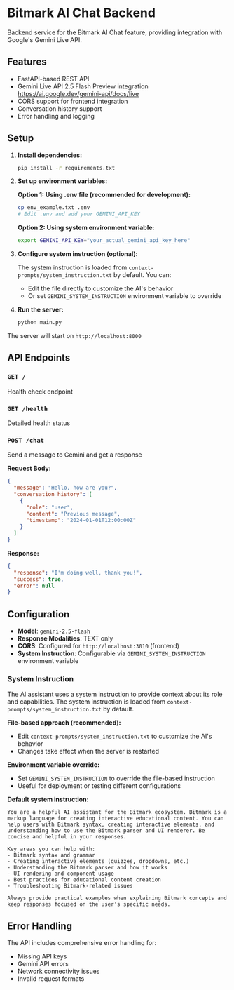 # Bitmark AI Chat Backend

Backend service for the Bitmark AI Chat feature, providing integration with Google's Gemini Live API.

## Features

- FastAPI-based REST API
- Gemini Live API 2.5 Flash Preview integration
    https://ai.google.dev/gemini-api/docs/live
- CORS support for frontend integration
- Conversation history support
- Error handling and logging

## Setup

1. **Install dependencies:**
   ```bash
   pip install -r requirements.txt
   ```

2. **Set up environment variables:**
   
   **Option 1: Using .env file (recommended for development):**
   ```bash
   cp env_example.txt .env
   # Edit .env and add your GEMINI_API_KEY
   ```
   
   **Option 2: Using system environment variable:**
   ```bash
   export GEMINI_API_KEY="your_actual_gemini_api_key_here"
   ```

3. **Configure system instruction (optional):**
   
   The system instruction is loaded from `context-prompts/system_instruction.txt` by default. You can:
   - Edit the file directly to customize the AI's behavior
   - Or set `GEMINI_SYSTEM_INSTRUCTION` environment variable to override

4. **Run the server:**
   ```bash
   python main.py
   ```

The server will start on `http://localhost:8000`

## API Endpoints

### `GET /`
Health check endpoint

### `GET /health`
Detailed health status

### `POST /chat`
Send a message to Gemini and get a response

**Request Body:**
```json
{
  "message": "Hello, how are you?",
  "conversation_history": [
    {
      "role": "user",
      "content": "Previous message",
      "timestamp": "2024-01-01T12:00:00Z"
    }
  ]
}
```

**Response:**
```json
{
  "response": "I'm doing well, thank you!",
  "success": true,
  "error": null
}
```

## Configuration

- **Model**: `gemini-2.5-flash`
- **Response Modalities**: TEXT only
- **CORS**: Configured for `http://localhost:3010` (frontend)
- **System Instruction**: Configurable via `GEMINI_SYSTEM_INSTRUCTION` environment variable

### System Instruction

The AI assistant uses a system instruction to provide context about its role and capabilities. The system instruction is loaded from `context-prompts/system_instruction.txt` by default.

**File-based approach (recommended):**
- Edit `context-prompts/system_instruction.txt` to customize the AI's behavior
- Changes take effect when the server is restarted

**Environment variable override:**
- Set `GEMINI_SYSTEM_INSTRUCTION` to override the file-based instruction
- Useful for deployment or testing different configurations

**Default system instruction:**
```
You are a helpful AI assistant for the Bitmark ecosystem. Bitmark is a markup language for creating interactive educational content. You can help users with Bitmark syntax, creating interactive elements, and understanding how to use the Bitmark parser and UI renderer. Be concise and helpful in your responses.

Key areas you can help with:
- Bitmark syntax and grammar
- Creating interactive elements (quizzes, dropdowns, etc.)
- Understanding the Bitmark parser and how it works
- UI rendering and component usage
- Best practices for educational content creation
- Troubleshooting Bitmark-related issues

Always provide practical examples when explaining Bitmark concepts and keep responses focused on the user's specific needs.
```

## Error Handling

The API includes comprehensive error handling for:
- Missing API keys
- Gemini API errors
- Network connectivity issues
- Invalid request formats
